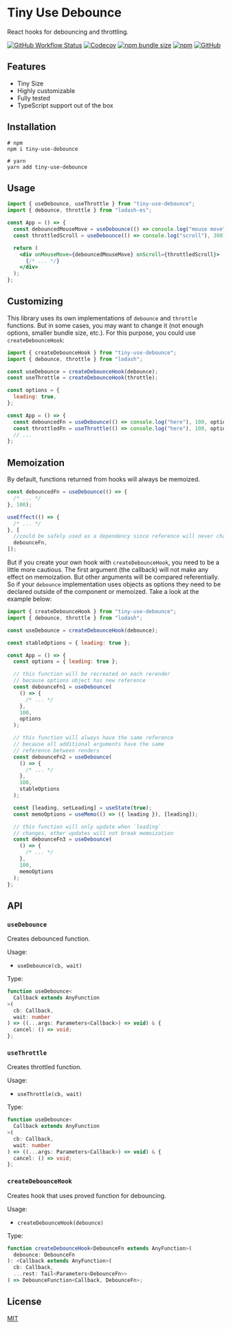 # Tiny Use Debounce

React hooks for debouncing and throttling.

[![GitHub Workflow Status](https://img.shields.io/github/workflow/status/Ayub-Begimkulov/tiny-use-debounce/Node.js%20CI?style=flat-square)](https://github.com/Ayub-Begimkulov/tiny-use-debounce/actions)
[![Codecov](https://img.shields.io/codecov/c/github/Ayub-Begimkulov/tiny-use-debounce?style=flat-square)](https://app.codecov.io/gh/Ayub-Begimkulov/tiny-use-debounce)
[![npm bundle size](https://img.shields.io/bundlephobia/minzip/tiny-use-debounce?style=flat-square)](https://bundlephobia.com/result?p=tiny-use-debounce)
[![npm](https://img.shields.io/npm/v/tiny-use-debounce?style=flat-square)](https://www.npmjs.com/package/tiny-use-debounce)
[![GitHub](https://img.shields.io/github/license/Ayub-Begimkulov/tiny-use-debounce?style=flat-square)](https://github.com/Ayub-Begimkulov/tiny-use-debounce/blob/master/LICENSE)

## Features

- Tiny Size
- Highly customizable
- Fully tested
- TypeScript support out of the box

## Installation

```shell
# npm
npm i tiny-use-debounce

# yarn
yarn add tiny-use-debounce
```

## Usage

```jsx
import { useDebounce, useThrottle } from "tiny-use-debounce";
import { debounce, throttle } from "lodash-es";

const App = () => {
  const debouncedMouseMove = useDebounce(() => console.log("mouse move"), 300);
  const throttledScroll = useDebounce(() => console.log("scroll"), 300);

  return (
    <div onMouseMove={debouncedMouseMove} onScroll={throttledScroll}>
      {/* ... */}
    </div>
  );
};
```

## Customizing

This library uses its own implementations of `debounce` and `throttle` functions. But in some cases, you may want to change it (not enough options, smaller bundle size, etc.). For this purpose, you could use `createDebounceHook`:

```jsx
import { createDebounceHook } from "tiny-use-debounce";
import { debounce, throttle } from "lodash";

const useDebounce = createDebounceHook(debounce);
const useThrottle = createDebounceHook(throttle);

const options = {
  leading: true,
};

const App = () => {
  const debouncedFn = useDebounce(() => console.log("here"), 100, options);
  const throttledFn = useThrottle(() => console.log("here"), 100, options);
  // ...
};
```

## Memoization

By default, functions returned from hooks will always be memoized.

```jsx
const debouncedFn = useDebounce(() => {
  /* ... */
}, 100);

useEffect(() => {
  /* ... */
}, [
  //could be safely used as a dependency since reference will never change
  debounceFn,
]);
```

But if you create your own hook with `createDebounceHook`, you need to be a little more cautious. The first argument (the callback) will not make any effect on memoization. But other arguments will be compared referentially. So if your `debounce` implementation uses objects as options they need to be declared outside of the component or memoized. Take a look at the example below:

```jsx
import { createDebounceHook } from "tiny-use-debounce";
import { debounce, throttle } from "lodash";

const useDebounce = createDebounceHook(debounce);

const stableOptions = { leading: true };

const App = () => {
  const options = { leading: true };

  // this function will be recreated on each rerender
  // because options object has new reference
  const debounceFn1 = useDebounce(
    () => {
      /* ... */
    },
    100,
    options
  );

  // this function will always have the same reference
  // because all additional arguments have the same
  // reference between renders
  const debounceFn2 = useDebounce(
    () => {
      /* ... */
    },
    100,
    stableOptions
  );

  const [leading, setLeading] = useState(true);
  const memoOptions = useMemo(() => ({ leading }), [leading]);

  // this function will only update when `leading`
  // changes, other updates will not break memoization
  const debounceFn3 = useDebounce(
    () => {
      /* ... */
    },
    100,
    memoOptions
  );
};
```

## API

### `useDebounce`

Creates debounced function.

Usage:

- `useDebounce(cb, wait)`

Type:

```ts
function useDebounce<
  Callback extends AnyFunction
>(
  cb: Callback,
  wait: number
) => ((...args: Parameters<Callback>) => void) & {
  cancel: () => void;
};
```

### `useThrottle`

Creates throttled function.

Usage:

- `useThrottle(cb, wait)`

Type:

```ts
function useDebounce<
  Callback extends AnyFunction
>(
  cb: Callback,
  wait: number
) => ((...args: Parameters<Callback>) => void) & {
  cancel: () => void;
};
```

### `createDebounceHook`

Creates hook that uses proved function for debouncing.

Usage:

- `createDebounceHook(debounce)`

Type:

```ts
function createDebounceHook<DebounceFn extends AnyFunction>(
  debounce: DebounceFn
): <Callback extends AnyFunction>(
  cb: Callback,
  ...rest: Tail<Parameters<DebounceFn>>
) => DebounceFunction<Callback, DebounceFn>;
```

## License

[MIT](./LICENSE)
